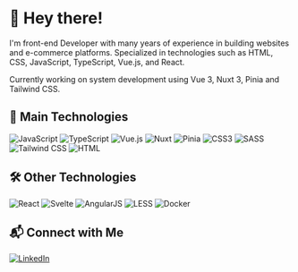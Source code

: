 # 👋 Hey there!

I'm front-end Developer with many years of experience in building websites and e-commerce platforms. Specialized in technologies such as HTML, CSS, JavaScript, TypeScript, Vue.js, and React.

Currently working on system development using Vue 3, Nuxt 3, Pinia and Tailwind CSS.  


## 🚀 Main Technologies  

![JavaScript](https://img.shields.io/badge/JavaScript-F7DF1E?style=for-the-badge&logo=javascript&logoColor=black)
![TypeScript](https://img.shields.io/badge/TypeScript-3178C6?style=for-the-badge&logo=typescript&logoColor=white)
![Vue.js](https://img.shields.io/badge/Vue-4FC08D?style=for-the-badge&logo=vue.js&logoColor=white)
![Nuxt](https://img.shields.io/badge/Nuxt-00DC82?style=for-the-badge&logo=nuxtdotjs&logoColor=white)
![Pinia](https://img.shields.io/badge/Pinia-FADA5E?style=for-the-badge&logo=pinia&logoColor=black)
![CSS3](https://img.shields.io/badge/CSS3-1572B6?style=for-the-badge&logo=css3&logoColor=white)
![SASS](https://img.shields.io/badge/SASS-CC6699?style=for-the-badge&logo=sass&logoColor=white)
![Tailwind CSS](https://img.shields.io/badge/Tailwind%20CSS-38B2AC?style=for-the-badge&logo=tailwindcss&logoColor=white)
![HTML](https://img.shields.io/badge/HTML-E34F26?style=for-the-badge&logo=html5&logoColor=white)


## 🛠 Other Technologies  

![React](https://img.shields.io/badge/React-61DAFB?style=for-the-badge&logo=react&logoColor=black)
![Svelte](https://img.shields.io/badge/Svelte-FF3E00?style=for-the-badge&logo=svelte&logoColor=white)
![AngularJS](https://img.shields.io/badge/AngularJS-E23237?style=for-the-badge&logo=angularjs&logoColor=white)
![LESS](https://img.shields.io/badge/LESS-1D365D?style=for-the-badge&logo=less&logoColor=white)
![Docker](https://img.shields.io/badge/Docker-2496ED?style=for-the-badge&logo=docker&logoColor=white)


## 📬 Connect with Me  

[![LinkedIn](https://img.shields.io/badge/LinkedIn-0A66C2?style=for-the-badge&logo=linkedin&logoColor=0A66C2)](https://www.linkedin.com/in/eduardovecchia/)
